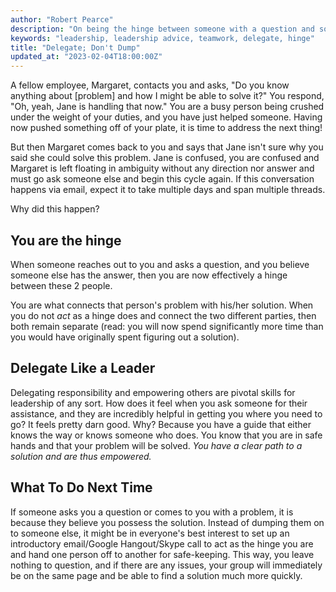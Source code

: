```yaml
---
author: "Robert Pearce"
description: "On being the hinge between someone with a question and someone else with a solution."
keywords: "leadership, leadership advice, teamwork, delegate, hinge"
title: "Delegate; Don't Dump"
updated_at: "2023-02-04T18:00:00Z"
---
```


A fellow employee, Margaret, contacts you and asks, &quot;Do you know anything
about [problem] and how I might be able to solve it?&quot; You respond, &quot;Oh,
yeah, Jane is handling that now.&quot; You are a busy person being crushed under
the weight of your duties, and you have just helped someone. Having now pushed
something off of your plate, it is time to address the next thing!

But then Margaret comes back to you and says that Jane isn't sure why you said
she could solve this problem. Jane is confused, you are confused and Margaret is
left floating in ambiguity without any direction nor answer and must go ask
someone else and begin this cycle again. If this conversation happens via email,
expect it to take multiple days and span multiple threads.

Why did this happen?

## You are the hinge

When someone reaches out to you and asks a question, and you believe someone
else has the answer, then you are now effectively a hinge between these 2 people.

You are what connects that person's problem with his/her solution. When you do
not _act_ as a hinge does and connect the two different parties, then both
remain separate (read: you will now spend significantly more time than you would
have originally spent figuring out a solution).

## Delegate Like a Leader

Delegating responsibility and empowering others are pivotal skills for
leadership of any sort. How does it feel when you ask someone for their
assistance, and they are incredibly helpful in getting you where you need to go?
It feels pretty darn good. Why? Because you have a guide that either knows the
way or knows someone who does. You know that you are in safe hands and that your
problem will be solved. _You have a clear path to a solution and are thus
empowered._

## What To Do Next Time

If someone asks you a question or comes to you with a problem, it is because
they believe you possess the solution. Instead of dumping them on to someone
else, it might be in everyone's best interest to set up an introductory
email/Google Hangout/Skype call to act as the hinge you are and hand one person
off to another for safe-keeping. This way, you leave nothing to question, and if
there are any issues, your group will immediately be on the same page and be
able to find a solution much more quickly.
